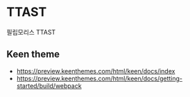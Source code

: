 # TTAST
필립모리스 TTAST


## Keen theme   
- https://preview.keenthemes.com/html/keen/docs/index
- https://preview.keenthemes.com/html/keen/docs/getting-started/build/webpack